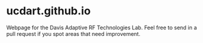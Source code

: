 ucdart.github.io
================

Webpage for the Davis Adaptive RF Technologies Lab. Feel free to send in a pull request if you spot areas that need improvement. 
